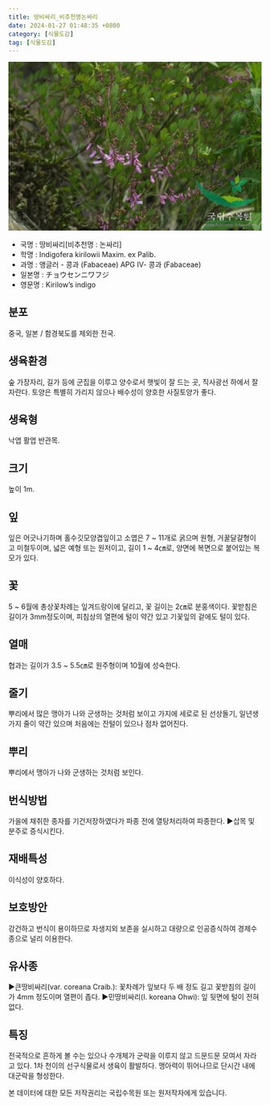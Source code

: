 ```yaml
---
title: 땅비싸리_비추천명논싸리
date: 2024-01-27 01:48:35 +0800
category: [식물도감]
tag: [식물도감]
---
```




![땅비싸리[비추천명 : 논싸리]](/assets/img/fileUpload/plants/basic/Leguminosae/Indigofera/1942/1_th2.JPG)
- 국명 : 땅비싸리[비추천명 : 논싸리]
- 학명 : Indigofera kirilowii Maxim. ex Palib.
- 과명 : 앵글러 - 콩과 (Fabaceae) APG Ⅳ- 콩과 (Fabaceae)
- 일본명 : チョウセンニワフジ
- 영문명 : Kirilow’s indigo


## 분포
중국, 일본 / 함경북도를 제외한 전국.
## 생육환경
숲 가장자리, 길가 등에 군집을 이루고 양수로서 햇빛이 잘 드는 곳, 직사광선 하에서 잘 자란다. 토양은 특별히 가리지 않으나 배수성이 양호한 사질토양가 좋다.
## 생육형
낙엽 활엽 반관목. 
## 크기
높이 1m.
## 잎
잎은 어긋나기하며 홀수깃모양겹잎이고 소엽은 7 ~ 11개로 굵으며 원형, 거꿀달걀형이고 미철두이며, 넓은 예형 또는 원저이고, 길이 1 ~ 4㎝로, 양면에 복면으로 붙어있는 복모가 있다.
## 꽃
5 ~ 6월에 총상꽃차례는 잎겨드랑이에 달리고, 꽃 길이는 2㎝로 분홍색이다.  꽃받침은 길이가 3mm정도이며, 피침상의 열편에 털이 약간 있고 기꽃잎의 겉에도 털이 있다.
## 열매
협과는 길이가 3.5 ~ 5.5㎝로 원주형이며 10월에 성숙한다.
## 줄기
뿌리에서 많은 맹아가 나와 군생하는 것처럼 보이고 가지에 세로로 된 선상돌기, 일년생가지 줄이 약간 있으며 처음에는 잔털이 있으나 점차 없어진다.
## 뿌리
뿌리에서 맹아가 나와 군생하는 것처럼 보인다.
## 번식방법
가을에 채취한 종자를 기건저장하였다가 파종 전에 열탕처리하여 파종한다.
▶삽목 및 분주로 증식시킨다.
## 재배특성
이식성이 양호하다.
## 보호방안
강건하고 번식이 용이하므로 자생지외 보존을 실시하고 대량으로 인공증식하여 경제수종으로 널리 이용한다.
## 유사종
▶큰땅비싸리(var. coreana Craib.): 꽃차례가 잎보다 두 배 정도 길고 꽃받침의 길이가 4mm 정도이며 열편이 좁다.
▶민땅비싸리(I. koreana Ohwi): 잎 뒷면에 털이 전혀 없다.
## 특징
전국적으로 흔하게 볼 수는 있으나 수개체가 군락을 이루지 않고 드문드문 모여서 자라고 있다. 1차 천이의 선구식물로서 생육이 활발하다. 맹아력이 뛰어나므로 단시간 내에 대군락을 형성한다.






본 데이터에 대한 모든 저작권리는 국립수목원 또는 원저작자에게 있습니다.
